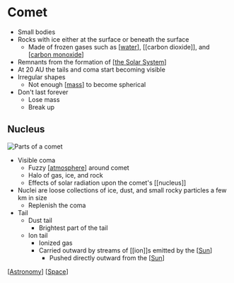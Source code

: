 # Comet

- Small bodies
- Rocks with ice either at the surface or beneath the surface
  - Made of frozen gases such as [[water]], [[carbon dioxide]], and [[carbon monoxide]]
- Remnants from the formation of [[the Solar System]]
- At 20 AU the tails and coma start becoming visible
- Irregular shapes
  - Not enough [[mass]] to become spherical
- Don't last forever
  - Lose mass
  - Break up

## Nucleus

![Parts of a comet](/assets/second-brain/2020-12-01-13-46-07.png)

- Visible coma
  - Fuzzy [[atmosphere]] around comet
  - Halo of gas, ice, and rock
  - Effects of solar radiation upon the comet's [[nucleus]]
- Nuclei are loose collections of ice, dust, and small rocky particles a few km in size
  - Replenish the coma
- Tail
  - Dust tail
    - Brightest part of the tail
  - Ion tail
    - Ionized gas
    - Carried outward by streams of [[ion]]s emitted by the [[Sun]]
      - Pushed directly outward from the [[Sun]]

[[Astronomy]] [[Space]]

[//begin]: # "Autogenerated link references for markdown compatibility"
[water]: water "Water"
[carbon monoxide]: carbon-monoxide "Carbon Monoxide"
[the Solar System]: the-solar-system "The Solar System"
[mass]: mass "Mass"
[atmosphere]: atmosphere "Atmosphere"
[Sun]: sun "Sun"
[Sun]: sun "Sun"
[Astronomy]: astronomy "Astronomy"
[Space]: space "Space"
[//end]: # "Autogenerated link references"